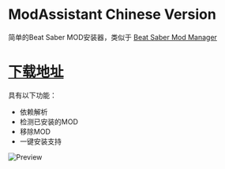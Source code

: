 # ModAssistant Chinese Version
简单的Beat Saber MOD安装器，类似于 [Beat Saber Mod Manager](https://github.com/beat-saber-modding-group/BeatSaberModInstaller)

# [下载地址](https://github.com/wgzeyu/ModAssistant-CN/releases/latest)

具有以下功能：
* 依赖解析
* 检测已安装的MOD
* 移除MOD
* 一键安装支持

![Preview](https://wgzeyu.gtxcn.com/img/TIM%E5%9B%BE%E7%89%8720200105090500.png)
